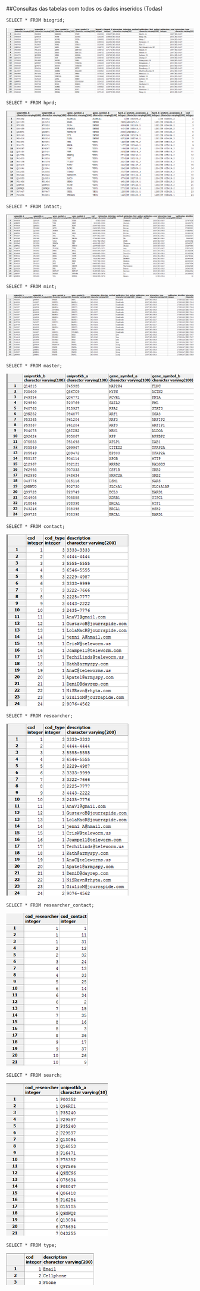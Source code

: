 ##Consultas das tabelas com todos os dados inseridos (Todas)<br>

    SELECT * FROM biogrid;
![Alt text](https://github.com/annavicente/trab01/blob/desenvolvimento/Imagens/consultas/biogrid-select.png) <br>

    SELECT * FROM hprd;
![Alt text](https://github.com/annavicente/trab01/blob/desenvolvimento/Imagens/consultas/hprd.png) <br>

    SELECT * FROM intact;
![Alt text](https://github.com/annavicente/trab01/blob/desenvolvimento/Imagens/consultas/intact.png) <br>

    SELECT * FROM mint;
![Alt text](https://github.com/annavicente/trab01/blob/desenvolvimento/Imagens/consultas/mint.png) <br>

    SELECT * FROM master; 
![Alt text](https://github.com/annavicente/trab01/blob/desenvolvimento/Imagens/consultas/master.png) <br>

    SELECT * FROM contact;
![Alt text](https://github.com/annavicente/trab01/blob/desenvolvimento/Imagens/consultas/contact.png) <br>

    SELECT * FROM researcher;
![Alt text](https://github.com/annavicente/trab01/blob/desenvolvimento/Imagens/consultas/contact.png) <br>

    SELECT * FROM researcher_contact;
![Alt text](https://github.com/annavicente/trab01/blob/desenvolvimento/Imagens/consultas/researcher_contact.png) <br>

    SELECT * FROM search;
![Alt text](https://github.com/annavicente/trab01/blob/desenvolvimento/Imagens/consultas/search.png) <br>

    SELECT * FROM type;
![Alt text](https://github.com/annavicente/trab01/blob/desenvolvimento/Imagens/consultas/type.png) <br>


